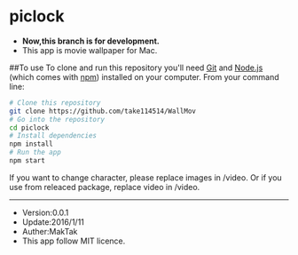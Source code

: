 # piclock
* **Now,this branch is for development.**
* This app is movie wallpaper for Mac.

##To use
To clone and run this repository you'll need [Git](https://git-scm.com/) and [Node.js](https://nodejs.org/en/download/) (which comes with [npm](http://npmjs.com/)) installed on your computer. From your command line:

```bash
# Clone this repository
git clone https://github.com/take114514/WallMov
# Go into the repository
cd piclock
# Install dependencies
npm install
# Run the app
npm start
```

If you want to change character, please replace images in /video.
Or if you use from releaced package, replace video in /video.

---

* Version:0.0.1  
* Update:2016/1/11
* Auther:MakTak  
* This app follow MIT licence.  
